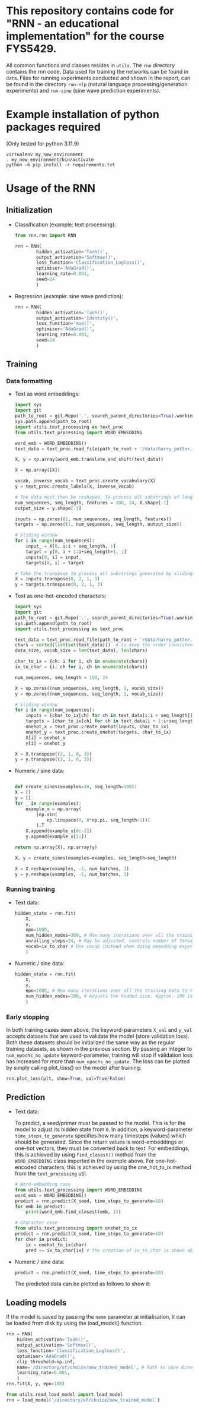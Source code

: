 # This repository contains code for "RNN - an educational implementation" for the course FYS5429.

All common functions and classes resides in `utils`. The `rnn` directory contains the rnn code. Data used for training the networks can be found in `data`. Files for running experiments conducted and shown in the report, can be found in the directory `run-nlp` (natural language processing/generation experiments) and `run-sine` (sine wave prediction experiments).

# Example installation of python packages required
(Only tested for python 3.11.9)
```
virtualenv my_new_environment
. my_new_environment/bin/activate
python -m pip install -r requirements.txt
```

# Usage of the RNN

## Initialization
 - Classification (example: text processing):
    ```python
    from rnn.rnn import RNN

    rnn = RNN(
            hidden_activation='Tanh()',
            output_activation='Softmax()',
            loss_function='Classification_Logloss()',
            optimiser='AdaGrad()',
            learning_rate=0.001,
            seed=24
            )
    ```

- Regression (example: sine wave prediction):
    ```python
    rnn = RNN(
            hidden_activation='Tanh()',
            output_activation='Identity()',  
            loss_function='mse()',
            optimiser='AdaGrad()',
            learning_rate=0.001,
            seed=24
            )
    ```

## Training

### Data formatting

- Text as word embeddings:
    ```python
    import sys
    import git
    path_to_root = git.Repo('.', search_parent_directories=True).working_dir
    sys.path.append(path_to_root)
    import utils.text_processing as text_proc
    from utils.text_processing import WORD_EMBEDDING

    word_emb = WORD_EMBEDDING()
    text_data = text_proc.read_file(path_to_root + '/data/harry_potter.txt')

    X, y = np.array(word_emb.translate_and_shift(text_data))

    X = np.array([X])

    vocab, inverse_vocab = text_proc.create_vocabulary(X)
    y = text_proc.create_labels(X, inverse_vocab)

    # The data must then be reshaped. To process all substrings of length 24 in a batch:
    num_sequences, seq_length, features = 100, 24, X.shape[-1]
    output_size = y.shape[-1]

    inputs = np.zeros((1, num_sequences, seq_length, features))
    targets = np.zeros((1, num_sequences, seq_length, output_size))

    # Sliding window
    for i in range(num_sequences):
        input_ = X[0, i:i + seq_length, :]
        target = y[0, i + 1:i+seq_length+1, :]
        inputs[0, i] = input_
        targets[0, i] = target

    # Take the transpose to process all substrings generated by sliding window, in parallel.
    X = inputs.transpose(0, 2, 1, 3)
    y = targets.transpose(0, 2, 1, 3)
    ```

- Text as one-hot-encoded characters:
    ```python
    import sys
    import git
    path_to_root = git.Repo('.', search_parent_directories=True).working_dir
    sys.path.append(path_to_root)
    import utils.text_processing as text_proc

    text_data = text_proc.read_file(path_to_root + '/data/harry_potter.txt')
    chars = sorted(list(set(text_data)))  # to keep the order consistent over runs
    data_size, vocab_size = len(text_data), len(chars)

    char_to_ix = {ch: i for i, ch in enumerate(chars)}
    ix_to_char = {i: ch for i, ch in enumerate(chars)}

    num_sequences, seq_length = 100, 24

    X = np.zeros((num_sequences, seq_length, 1, vocab_size))
    y = np.zeros((num_sequences, seq_length, 1, vocab_size))

    # Sliding window
    for i in range(num_sequences):
        inputs = [char_to_ix[ch] for ch in text_data[i:i + seq_length]]
        targets = [char_to_ix[ch] for ch in text_data[i + 1:i+seq_length+1]]
        onehot_x = text_proc.create_onehot(inputs, char_to_ix)
        onehot_y = text_proc.create_onehot(targets, char_to_ix)
        X[i] = onehot_x
        y[i] = onehot_y

    X = X.transpose((2, 1, 0, 3))
    y = y.transpose((2, 1, 0, 3))
    ```

- Numeric / sine data:
    ```python

    def create_sines(examples=10, seq_length=100):
    X = []
    y = []
    for _ in range(examples):
        example_x = np.array(
            [np.sin(
                np.linspace(0, 8*np.pi, seq_length+1))]
            ).T
        X.append(example_x[0:-1])
        y.append(example_x[1:])

    return np.array(X), np.array(y)

    X, y = create_sines(examples=examples, seq_length=seq_length)

    X = X.reshape(examples, -1, num_batches, 1)
    y = y.reshape(examples, -1, num_batches, 1)
    ```

### Running training

- Text data:
    ```python
    hidden_state = rnn.fit(
        X,
        y,
        epo=1000,
        num_hidden_nodes=300, # How many iterations over all the training data to run.
        unrolling_steps=24, # May be adjusted, controls number of forward/backward passes at a time.
        vocab=ix_to_char # Use vocab instead when doing embedding experiments (see embedding example above)
        )
    ```

- Numeric / sine data:
    ```python
    hidden_state = rnn.fit(
        X,
        y,
        epo=1000, # How many iterations over all the training data to run.
        num_hidden_nodes=100, # Adjusts the hidden size. Approx. 100 is good if training on sine waves.
        )
    ```

### Early stopping
In both training cases seen above, the keyword-parameters `X_val` and `y_val` accepts datasets that are used to validate the model (store validation loss). Both these datasets should be initialized the same way as the regular training datasets, as shown in the previous section. By passing an integer to `num_epochs_no_update` keyword-parameter, training will stop if validation loss has increased for more than `num_epochs_no_update`. 
The loss can be plotted by simply calling plot_loss() on the model after training:

```python
rnn.plot_loss(plt, show=True, val=True/False)
```

## Prediction

 - Text data:

    To predict, a seed/primer must be passed to the model. This is for the model to adjust its hidden state from `0`. In addition, a keyword-parameter `time_steps_to_generate` specifies how many timesteps (values) which should be generated. Since the return values is word-embeddings or one-hot vectors, they must be converted back to text. For embeddings, this is achieved by using `find_closest()` method from the `WORD_EMBEDDING` class imported in the example above. For one-hot-encoded characters, this is achieved by using the one_hot_to_ix method from the `text_processing` util.
    
    ```python
    # Word-embedding case
    from utils.text_processing import WORD_EMBEDDING
    word_emb = WORD_EMBEDDING()
    predict = rnn.predict(X_seed, time_steps_to_generate=10)
    for emb in predict:
        print(word_emb.find_closest(emb, 1))
    ```

    ```python
    # Character case
    from utils.text_processing import onehot_to_ix
    predict = rnn.predict(X_seed, time_steps_to_generate=10)
    for char in predict:
        ix = onehot_to_ix(char)
        pred += ix_to_char[ix] # the creation of ix_to_char is shown above
    ```

 - Numeric / sine data:
    ```python
    predict = rnn.predict(X_seed, time_steps_to_generate=10)
    ```

    The predicted data can be plotted as follows to show it:


## Loading models

If the model is saved by passing the `name` parameter at initialisation, it can be loaded from disk by using the load_model() function.
```python
rnn = RNN(
    hidden_activation='Tanh()',
    output_activation='Softmax()',
    loss_function='Classification_Logloss()',
    optimiser='AdaGrad()',
    clip_threshold=np.inf,
    name='/directory/of/choice/new_trained_model', # Path to save directory is given here
    learning_rate=0.001,
    )
rnn.fit(X, y, epo=100)

from utils.read_load_model import load_model
rnn = load_model('/directory/of/choice/new_trained_model')
```
